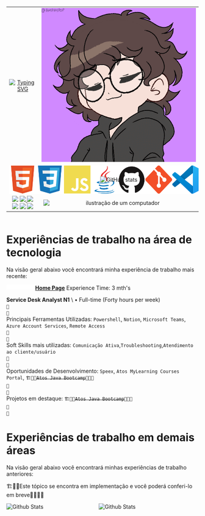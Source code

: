 <header style="width = 100%;">
  <table>
    <tr>
      <td><a href="https://git.io/typing-svg"><img src="https://readme-typing-svg.demolab.com?font=Alegreya&weight=600&size=60&duration=2000&pause=50&color=C792EA&background=292D3E&center=true&vCenter=true&random=false&width=650&height=325&lines=Gabriel+Setznagl+;Front-End+Developer" alt="Typing SVG" /></a>
      </td>
      <td><img src="/profile-gif/gif.gif" alt="Foto de perfil animada"></td>
    </tr>
    <tr>
      <td><div style="display: flex; justify-content: space-around; align-items: center; flex-flow: "row-wrap">
        <img alt="HTML" height="75" width="100" src="https://raw.githubusercontent.com/devicons/devicon/master/icons/html5/html5-original.svg">
        <img alt="CSS" height="75" width="100" src="https://raw.githubusercontent.com/devicons/devicon/master/icons/css3/css3-original.svg">
        <img alt="JS" height="75" width="100" src="https://raw.githubusercontent.com/devicons/devicon/master/icons/javascript/javascript-plain.svg">
        <img alt="Java" height="75" width="100" src="https://raw.githubusercontent.com/devicons/devicon/master/icons/java/java-original.svg">
        <img alt="Github" height="75" width="100" src="https://raw.githubusercontent.com/devicons/devicon/master/icons/github/github-original.svg">
        <img alt="GIT" height="75" width="100" src="https://raw.githubusercontent.com/devicons/devicon/master/icons/git/git-original.svg">
        <img alt="VScode" height="75" width="100" src="https://raw.githubusercontent.com/devicons/devicon/master/icons/vscode/vscode-original.svg">
        <img alt="Notion" height="75" width="100" src="https://raw.githubusercontent.com/devicons/devicon/master/icons/notion/notion-original.svg">
        <img alt="NodeJS" height="75" width="100" src="https://raw.githubusercontent.com/devicons/devicon/master/icons/nodejs/nodejs-original.svg">
        <img alt="Angular" height="75" width="100" src="https://raw.githubusercontent.com/devicons/devicon/master/icons/angular/angular-original.svg">
        <img alt="Azure" height="75" width="100" src="https://raw.githubusercontent.com/devicons/devicon/master/icons/azure/azure-original.svg">
        <img alt="MySQL" height="75" width="100" src="https://raw.githubusercontent.com/devicons/devicon/master/icons/mysql/mysql-original-wordmark.svg"> 
        <!-- <img alt="" height="75" width="100" src="https://raw.githubusercontent.com/devicons/devicon/master/"> -->
      </div></td>
      <td ><img src="https://github-readme-stats.vercel.app/api?username=Setznagl&theme=material-palenight&show_icons=true" alt="GitHub stats" width= 100%></td>
    </tr>
    <tr>
      <td><div> 
        <a href = "mailto:comercialgabrielsetznagl@gmail.com"><img src="https://img.shields.io/badge/-Gmail-%23333?style=for-the-badge&logo=gmail&logoColor=white" target="_blank"></a>
        <a href="https://www.linkedin.com/in/gabriel-setznagl/" target="_blank"><img src="https://img.shields.io/badge/-LinkedIn-%230077B5?style=for-the-badge&logo=linkedin&logoColor=white" target="_blank">  
        <a href="https://discord.gg/K5SFPb3j47" target="_blank"><img src="https://img.shields.io/badge/Discord-7289DA?style=for-the-badge&logo=discord&logoColor=white" target="_blank"></a>
        <a href="mailto:gabriel.mendonca@atos.net"><img src="https://img.shields.io/badge/Microsoft_Outlook-0078D4?style=for-the-badge&logo=microsoft-outlook&logoColor=white"></a>
        <a href="https://learn.microsoft.com/pt-br/users/gabrielmendonca-3960/achievements?tab=tab-learning-paths"><img src="https://img.shields.io/badge/Microsoft-666666?style=for-the-badge&logo=microsoft&logoColor=white"></a>
            <img src="https://github-readme-stats.vercel.app/api/top-langs/?username=Setznagl&layout=compact&theme=material-palenight") width= 100%>
      </div></td>
      <td><img src="https://raw.githubusercontent.com/MicaelliMedeiros/micaellimedeiros/master/image/computer-illustration.png" alt="ilustração de um computador" min-width="400px" max-width="400px" width="400px" align="right"></td>
    </tr>
  </table>
</header>

# Experiências de trabalho na área de tecnologia

Na visão geral abaixo você encontrará minha experiência de trabalho mais recente:

[<img align="left" height="15%" width="15%" alt="Warpnet" src="/job-experiences/atos-group-logo-white.svg">](https://atos.net/en/) [**Home Page**](https://atos.net/en/) Experience Time: 3 mth's <br>

**Service Desk Analyst N1** \ • Full-time (Forty hours per week) <br>
`🔹                                                                                  🔹`<br>
Principais Ferramentas Utilizadas: `Powershell`, `Notion`, `Microsoft Teams`, `Azure Account Services`, `Remote Access`\
`🔹                                                                                  🔹`<br>
Soft Skills mais utilizadas: `Comunicação Ativa`,`Troubleshooting`,`Atendimento ao cliente/usuário`\
`🔹                                                                                  🔹`<br>
Oportunidades de Desenvolvimento: `Speex`, `Atos MyLearning Courses Portal`, `🏗️🧱🚧`~~`Atos Java Bootcamp`~~`🚧🛑🧱`\
`🔹                                                                                  🔹`<br>
Projetos em destaque: `🏗️🧱🚧`~~`Atos Java Bootcamp`~~`🚧🛑🧱`\
`🔹                                                                                  🔹`<br>

# Experiências de trabalho em demais áreas

Na visão geral abaixo você encontrará minhas experiências de trabalho anteriores:

🏗️🧱🛑Este tópico se encontra em implementação e você poderá conferi-lo em breve🛑🚧🧱🚧

<!--
[<img align="left" height="15%" width="15%" alt="Warpnet" src="/job-experiences/atos-group-logo-white.svg">](https://atos.net/en/) [**Home Page**](https://atos.net/en/) Experience Time: 3 mth's <br>

**Service Desk Analyst N1** \ • Full-time (Forty hours per week) <br>
`🔹                                                                                  🔹`<br>
Principais Ferramentas Utilizadas: `Powershell`, `Notion`, `Microsoft Teams`, `Azure Account Services`, `Remote Access`\
`🔹                                                                                  🔹`<br>
Soft Skills mais utilizadas: `Comunicação Ativa`,`Troubleshooting`,`Atendimento ao cliente/usuário`\
`🔹                                                                                  🔹`<br>
Oportunidades de Desenvolvimento: `Speex`, `Atos MyLearning Courses Portal`, `🏗️🧱🚧`~~`Atos Java Bootcamp`~~`🚧🛑🧱`\
`🔹                                                                                  🔹`<br>
Projetos em destaque: `🏗️🧱🚧`~~`Atos Java Bootcamp`~~`🚧🛑🧱`\
`🔹                                                                                  🔹`<br>
-->

<footer width= "100%" style="display: flex; align-items: center;">
  <img width="48%" align="right" src="https://github-readme-stats.vercel.app/api/top-langs/?username=Setznagl&theme=material-palenight&hide_border=false&include_all_commits=true&count_private=true&layout=compact" alt="Github Stats"/>
  <img width="48%" align="left" src="https://github-readme-streak-stats.herokuapp.com/?user=Setznagl&theme=material-palenight&hide_border=false" alt="Github Stats"/>
</footer>

